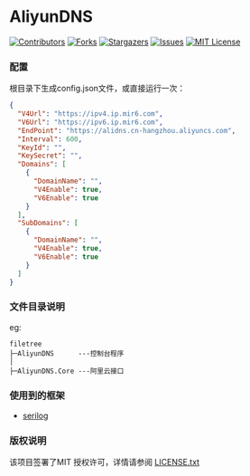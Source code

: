 

# AliyunDNS

<!-- PROJECT SHIELDS -->

[![Contributors][contributors-shield]][contributors-url]
[![Forks][forks-shield]][forks-url]
[![Stargazers][stars-shield]][stars-url]
[![Issues][issues-shield]][issues-url]
[![MIT License][license-shield]][license-url]

### 配置

根目录下生成config.json文件，或直接运行一次：
```json
{
  "V4Url": "https://ipv4.ip.mir6.com",
  "V6Url": "https://ipv6.ip.mir6.com",
  "EndPoint": "https://alidns.cn-hangzhou.aliyuncs.com",
  "Interval": 600,
  "KeyId": "",
  "KeySecret": "",
  "Domains": [
    {
      "DomainName": "",
      "V4Enable": true,
      "V6Enable": true
    }
  ],
  "SubDomains": [
    {
      "DomainName": "",
      "V4Enable": true,
      "V6Enable": true
    }
  ]
}
```
### 文件目录说明

eg:

```
filetree 
├─AliyunDNS      ---控制台程序
│
├─AliyunDNS.Core ---阿里云接口

```

### 使用到的框架

- [serilog](https://github.com/serilog/serilog)

### 版权说明

该项目签署了MIT 授权许可，详情请参阅 [LICENSE.txt](https://github.com/fallingrust/AliyunDNS/LICENSE.txt)

<!-- links -->

[your-project-path]:fallingrust/AliyunDNS

[contributors-shield]: https://img.shields.io/github/contributors/fallingrust/AliyunDNS.svg?style=flat-square

[contributors-url]: https://github.com/fallingrust/AliyunDNS/graphs/contributors

[forks-shield]: https://img.shields.io/github/forks/fallingrust/AliyunDNS.svg?style=flat-square

[forks-url]: https://github.com/fallingrust/AliyunDNS/network/members

[stars-shield]: https://img.shields.io/github/stars/fallingrust/AliyunDNS.svg?style=flat-square

[stars-url]: https://github.com/fallingrust/AliyunDNS/stargazers

[issues-shield]: https://img.shields.io/github/issues/fallingrust/AliyunDNS.svg?style=flat-square

[issues-url]: https://img.shields.io/github/issues/fallingrust/AliyunDNS.svg

[license-shield]: https://img.shields.io/github/license/fallingrust/AliyunDNS.svg?style=flat-square

[license-url]: https://github.com/fallingrust/AliyunDNS/blob/master/LICENSE.txt
